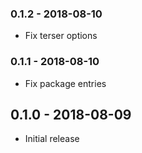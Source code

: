 ### 0.1.2 - 2018-08-10

- Fix terser options

### 0.1.1 - 2018-08-10

- Fix package entries

## 0.1.0 - 2018-08-09

- Initial release
